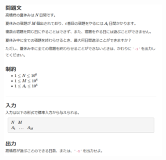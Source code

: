 ![question](https://github.com/kimura-12/AtCoder_Training/blob/master/AtCoder_Beginner_Contest/ABC163/B.Homework/question.png)
